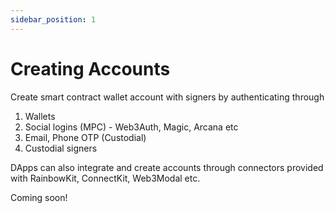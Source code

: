```yaml
---
sidebar_position: 1
---
```


# Creating Accounts

Create smart contract wallet account with signers by authenticating through 

1. Wallets
2. Social logins (MPC) - Web3Auth, Magic, Arcana etc
3. Email, Phone OTP (Custodial)
4. Custodial signers


DApps can also integrate and create accounts through connectors provided with RainbowKit, ConnectKit, Web3Modal etc.

Coming soon!

